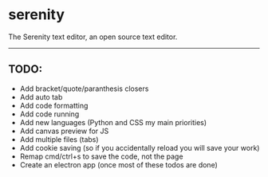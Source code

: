 # serenity
The Serenity text editor, an open source text editor.


----

## TODO:

- Add bracket/quote/paranthesis closers
- Add auto tab
- Add code formatting
- Add code running
- Add new languages (Python and CSS my main priorities)
- Add canvas preview for JS
- Add multiple files (tabs)
- Add cookie saving (so if you accidentally reload you will save your work)
- Remap cmd/ctrl+s to save the code, not the page
- Create an electron app (once most of these todos are done)
